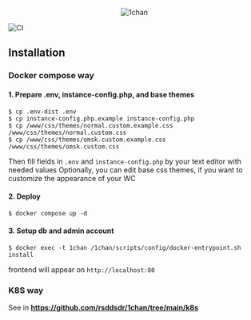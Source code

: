 <p align="center">
    <img src="https://raw.githubusercontent.com/rsddsdr/1chan/master/www/img/ogol.png" alt="1chan">
</p>

![CI](https://img.shields.io/github/actions/workflow/status/rsddsdr/rsddsdr/build.yml?label=CI&logo=github&style=for-the-badge)

## Installation

### Docker compose way

#### 1. Prepare .env, instance-config.php, and base themes
```
$ cp .env-dist .env
$ cp instance-config.php.example instance-config.php
$ cp /www/css/themes/normal.custom.example.css /www/css/themes/normal.custom.css
$ cp /www/css/themes/omsk.custom.example.css /www/css/themes/omsk.custom.css
```
Then fill fields in `.env` and `instance-config.php` by your text editor with needed values
Optionally, you can edit base css themes, if you want to customize the appearance of your WC

#### 2. Deploy
```
$ docker compose up -d
```

#### 3. Setup db and admin account
```
$ docker exec -t 1chan /1chan/scripts/config/docker-entrypoint.sh install
```

frontend will appear on `http://localhost:80`

### K8S way
See in **https://github.com/rsddsdr/1chan/tree/main/k8s**